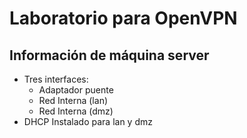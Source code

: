 # Laboratorio para OpenVPN

## Información de máquina server
  * Tres interfaces:
    * Adaptador puente
    * Red Interna (lan)
    * Red Interna (dmz)
  * DHCP Instalado para lan y dmz 


